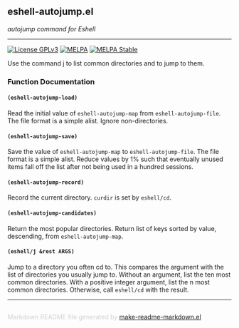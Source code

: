 ## eshell-autojump.el
*autojump command for Eshell*

---
[![License GPLv3](https://img.shields.io/badge/license-GPL_v3-green.svg)](http://www.gnu.org/licenses/gpl-3.0.html)
[![MELPA](http://melpa.org/packages/eshell-autojump-badge.svg)](http://melpa.org/#/eshell-autojump)
[![MELPA Stable](http://stable.melpa.org/packages/eshell-autojump-badge.svg)](http://stable.melpa.org/#/eshell-autojump)


Use the command j to list common directories and to jump to them.

### Function Documentation


#### `(eshell-autojump-load)`

Read the initial value of `eshell-autojump-map` from `eshell-autojump-file`.
The file format is a simple alist.
Ignore non-directories.

#### `(eshell-autojump-save)`

Save the value of `eshell-autojump-map` to `eshell-autojump-file`.
The file format is a simple alist.
Reduce values by 1% such that eventually unused items fall off the list
after not being used in a hundred sessions.

#### `(eshell-autojump-record)`

Record the current directory.
`curdir` is set by `eshell/cd`.

#### `(eshell-autojump-candidates)`

Return the most popular directories.
Return list of keys sorted by value, descending, from `eshell-autojump-map`.

#### `(eshell/j &rest ARGS)`

Jump to a directory you often cd to.
This compares the argument with the list of directories you usually jump to.
Without an argument, list the ten most common directories.
With a positive integer argument, list the n most common directories.
Otherwise, call `eshell/cd` with the result.

-----
<div style="padding-top:15px;color: #d0d0d0;">
Markdown README file generated by
<a href="https://github.com/mgalgs/make-readme-markdown">make-readme-markdown.el</a>
</div>
